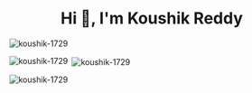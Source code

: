 <h1 align="center">Hi 👋, I'm Koushik Reddy</h1>


<p align="left"> <img src="https://komarev.com/ghpvc/?username=koushik-1729&label=Profile%20views&color=0e75b6&style=flat" alt="koushik-1729" /> </p>


<p><img align="left" src="https://github-readme-stats.vercel.app/api/top-langs?username=koushik-1729&show_icons=true&locale=en&layout=compact" alt="koushik-1729" /></p>

<p>&nbsp;<img align="center" src="https://github-readme-stats.vercel.app/api?username=koushik-1729&show_icons=true&locale=en" alt="koushik-1729" /></p>

<p><img align="center" src="https://github-readme-streak-stats.herokuapp.com/?user=koushik-1729&" alt="koushik-1729" /></p>

